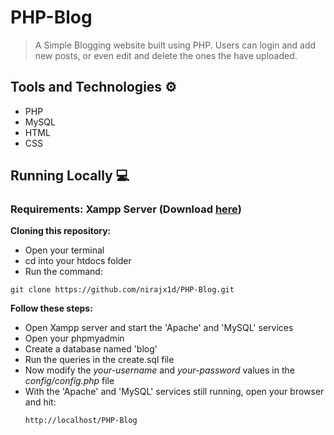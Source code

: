 # PHP-Blog
> A Simple Blogging website built using PHP. Users can login and add new posts, or even edit and delete the ones the have uploaded.


## Tools and Technologies :gear:
* PHP
* MySQL
* HTML
* CSS

## Running Locally :computer:
### Requirements: Xampp Server (Download [here](https://www.apachefriends.org/index.html))
**Cloning this repository:**
- Open your terminal
- cd into your htdocs folder
- Run the command:
```
git clone https://github.com/nirajx1d/PHP-Blog.git
```
**Follow these steps:**
- Open Xampp server and start the 'Apache' and 'MySQL' services
- Open your phpmyadmin
- Create a database named 'blog'
- Run the queries in the create.sql file
- Now modify the *your-username* and *your-password* values in the *config/config.php* file
- With the 'Apache' and 'MySQL' services still running, open your browser and hit:
  ```
  http://localhost/PHP-Blog
  ```
